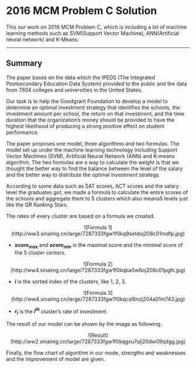 # 2016 MCM Problem C Solution

This our work on 2016 MCM Problem C, which is including a lot of machine learning methods such as SVM(Support Vector Machine), ANN(Artificial neural network) and K-Means.

---
## Summary

The paper bases on the data which the IPEDS (The Integrated Postsecondary Education Data System) provided to the public and the data from 7804 colleges and universities in the United States.

Our task is to help the Goodgrant Foundation to develop a model to determine an optimal investment strategy that identifies the schools, the investment amount per school, the return on that investment, and the time duration that the organization’s money should be provided to have the highest likelihood of producing a strong positive effect on student performance.

The paper proposes one model, three algorithms and two formulas. The model set up under the machine learning technology including Support Vector Machines (SVM), Artificial Neural Network (ANN) and K-means algorithm. The two formulas are a way to calculate the weight is that we thought the better way to find the balance between the level of the salary and the better way to distribute the optimal investment strategy.

According to some data such as SAT scores, ACT scores and the salary level the graduates got, we made a formula to calculate the entire scores of the schools and aggregate them to 5 clusters which also means5 levels just like the QR Ranking Stars.

The rates of every cluster are based on a formula we created.

<p style="text-align:center">![Formula 1](http://ww3.sinaimg.cn/large/7287333fgw1f0kq9setdvj208c01mdfp.jpg)

- ***score<sub>max</sub>*** and ***score<sub>min</sub>*** is the maximal score and the minimal score of the 5 cluster centers. 

<p style="text-align:center">![Formula 2](http://ww4.sinaimg.cn/large/7287333fgw1f0kqba0w6oj208c01pglh.jpg)

- ***i*** is the sorted index of the clusters, like 1, 2, 3.

<p style="text-align:center">![Formula 3](http://ww4.sinaimg.cn/large/7287333fgw1f0kqcsl6nzj204a01m743.jpg)

- ***r<sub>i</sub>*** is the ***i<sup>th</sup>*** cluster’s rate of investment.

The result of our model can be shown by the image as following.

<p style="text-align:center">![Result](http://ww2.sinaimg.cn/large/7287333fgw1f0kqgxu7qlj20dw09qdgg.jpg)

Finally, the flow chart of algorithm in our mode, strengths and weaknesses and the improvement of model are given.